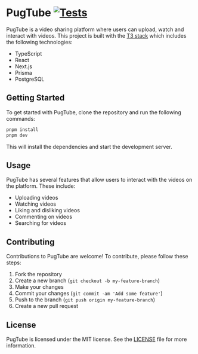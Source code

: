 # PugTube [![Tests](https://github.com/sicksid/pugtube/actions/workflows/tests.yml/badge.svg)](https://github.com/sicksid/pugtube/actions/workflows/tests.yml)

PugTube is a video sharing platform where users can upload, watch and interact with videos. This project is built with the [T3 stack](https://create.t3.app/) which includes the following technologies:

- TypeScript
- React
- Next.js
- Prisma
- PostgreSQL

## Getting Started

To get started with PugTube, clone the repository and run the following commands:

```bash
pnpm install
pnpm dev
```

This will install the dependencies and start the development server.

## Usage

PugTube has several features that allow users to interact with the videos on the platform. These include:

- Uploading videos
- Watching videos
- Liking and disliking videos
- Commenting on videos
- Searching for videos

## Contributing

Contributions to PugTube are welcome! To contribute, please follow these steps:

1. Fork the repository
2. Create a new branch (`git checkout -b my-feature-branch`)
3. Make your changes
4. Commit your changes (`git commit -am 'Add some feature'`)
5. Push to the branch (`git push origin my-feature-branch`)
6. Create a new pull request

## License

PugTube is licensed under the MIT license. See the [LICENSE](LICENSE) file for more information.
